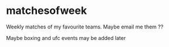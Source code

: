 # matchesofweek

Weekly matches of my favourite teams. Maybe email me them ??

Maybe boxing and ufc events may be added later
